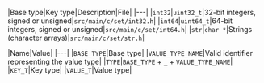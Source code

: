 |Base type|Key type|Description|File|
|---|
|`int32`|`uint32_t`|32-bit integers, signed or unsigned|`src/main/c/set/int32.h`|
|`int64`|`uint64_t`|64-bit integers, signed or unsigned|`src/main/c/set/int64.h`|
|`str`|`char *`|Strings (character arrays)|`src/main/c/set/str.h`|

|Name|Value|
|---|
|`BASE_TYPE`|Base type|
|`VALUE_TYPE_NAME`|Valid identifier representing the value type|
|`TYPE`|`BASE_TYPE` + `_` + `VALUE_TYPE_NAME`|
|`KEY_T`|Key type|
|`VALUE_T`|Value type|

